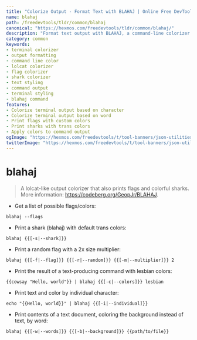 ```yaml
---
title: "Colorize Output - Format Text with BLAHAJ | Online Free DevTools by Hexmos"
name: blahaj
path: /freedevtools/tldr/common/blahaj
canonical: "https://hexmos.com/freedevtools/tldr/common/blahaj/"
description: "Format text output with BLAHAJ, a command-line colorizer for flags and sharks. Add vibrant colors to your terminal. Free online tool, no registration required."
category: common
keywords:
- terminal colorizer
- output formatting
- command line color
- lolcat colorizer
- flag colorizer
- shark colorizer
- text styling
- command output
- terminal styling
- blahaj command
features:
- Colorize terminal output based on character
- Colorize terminal output based on word
- Print flags with custom colors
- Print sharks with trans colors
- Apply colors to command output
ogImage: "https://hexmos.com/freedevtools/t/tool-banners/json-utilities-banner.png"
twitterImage: "https://hexmos.com/freedevtools/t/tool-banners/json-utilities-banner.png"
---
```


# blahaj

> A lolcat-like output colorizer that also prints flags and colorful sharks.
> More information: <https://codeberg.org/GeopJr/BLAHAJ>.

- Get a list of possible flags/colors:

`blahaj --flags`

- Print a shark (blahaj) with default trans colors:

`blahaj {{[-s|--shark]}}`

- Print a random flag with a 2x size multiplier:

`blahaj {{[-f|--flag]}} {{[-r|--random]}} {{[-m|--multiplier]}} 2`

- Print the result of a text-producing command with lesbian colors:

`{{cowsay "Hello, world"}} | blahaj {{[-c|--colors]}} lesbian`

- Print text and color by individual character:

`echo "{{Hello, world}}" | blahaj {{[-i|--individual]}}`

- Print contents of a text document, coloring the background instead of text, by word:

`blahaj {{[-w|--words]}} {{[-b|--background]}} {{path/to/file}}`
